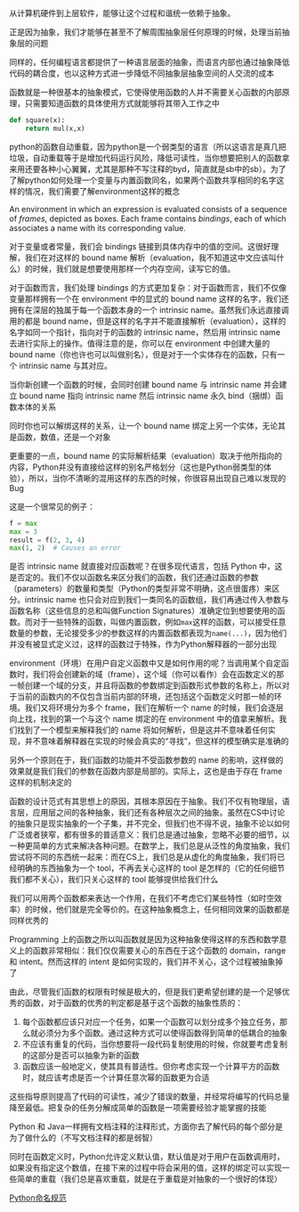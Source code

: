 从计算机硬件到上层软件，能够让这个过程和谐统一依赖于抽象。

正是因为抽象，我们才能够在甚至不了解周围抽象层任何原理的时候，处理当前抽象层的问题

同样的，任何编程语言都提供了一种语言层面的抽象，而语言内部也通过抽象降低代码的耦合度，也以这种方式进一步降低不同抽象层抽象空间的人交流的成本

函数就是一种很基本的抽象模式，它使得使用函数的人并不需要关心函数的内部原理，只需要知道函数的具体使用方式就能够将其带入工作之中

```python
def square(x):
	return mul(x,x)
```

python的函数自动重载，因为python是一个弱类型的语言（所以这语言是真几把垃圾，自动重载等于是增加代码运行风险，降低可读性，当你想要把别人的函数拿来用还要各种小心翼翼，尤其是那种不写注释的byd，简直就是sb中的sb）。为了了解python如何处理一个变量与内置函数同名，如果两个函数共享相同的名字这样的情况，我们需要了解environment这样的概念

An environment in which an expression is evaluated consists of a sequence of *frames*, depicted as boxes. Each frame contains *bindings*, each of which associates a name with its corresponding value.

对于变量或者常量，我们会 bindings 链接到具体内存中的值的空间。这很好理解，我们在对这样的 bound name 解析（evaluation，我不知道这中文应该叫什么）的时候，我们就是想要使用那样一个内存空间，读写它的值。

对于函数而言，我们处理 bindings 的方式更加复杂：对于函数而言，我们不仅像变量那样拥有一个在 environment 中的显式的 bound name 这样的名字，我们还拥有在深层的独属于每一个函数本身的一个 intrinsic name。虽然我们永远直接调用的都是 bound name，但是这样的名字并不能直接解析（evaluation），这样的名字如同一个指针，指向对于的函数的 intrinsic name，然后用 intrinsic name 去进行实际上的操作。值得注意的是，你可以在 environment 中创建大量的 bound name（你也许也可以叫做别名），但是对于一个实体存在的函数，只有一个 intrinsic name 与其对应。 

当你新创建一个函数的时候，会同时创建 bound name 与 intrinsic name 并会建立 bound name 指向 intrinsic name 然后 intrinsic name 永久 bind（捆绑）函数本体的关系

同时你也可以解绑这样的关系，让一个 bound name 绑定上另一个实体，无论其是函数，数值，还是一个对象

更重要的一点，bound name 的实际解析结果（evaluation）取决于他所指向的内容，Python并没有直接给这样的别名严格划分（这也是Python弱类型的体验），所以，当你不清晰的混用这样的东西的时候，你很容易出现自己难以发现的 Bug

这是一个很常见的例子：

```python
f = max
max = 3
result = f(2, 3, 4)
max(1, 2)  # Causes an error
```

是否 intrinsic name 就直接对应函数呢？在很多现代语言，包括 Python 中，这是否定的。我们不仅以函数名来区分我们的函数，我们还通过函数的参数（parameters）的数量和类型（Python的类型非常不明确，这点很蛋疼）来区分。intrinsic name 也只会对应到我们一类同名的函数组，我们再通过传入参数与函数名称（这些信息的总和叫做Function Signatures）准确定位到想要使用的函数。而对于一些特殊的函数，叫做内置函数，例如`max`这样的函数，可以接受任意数量的参数，无论接受多少的参数这样的内置函数都表现为`name(...)`，因为他们并没有被显式定义过，这样的函数过于特殊，作为Python解释器的一部分出现

environment（环境）在用户自定义函数中又是如何作用的呢？当调用某个自定函数时，我们将会创建新的域（frame），这个域（你可以看作）会在函数定义的那一帧创建一个域的分支，并且将函数的参数绑定到函数形式参数的名称上，所以对于当前的函数内的不仅包含当前内部的环境，还包括这个函数定义时那一帧的环境。我们又将环境分为多个 frame，我们在解析一个 name 的时候，我们会逐层向上找，找到的第一个与这个 name 绑定的在 environment 中的值拿来解析。我们找到了一个模型来解释我们的 name 将如何解析，但是这并不意味着任何实现，并不意味着解释器在实现的时候会真实的“寻找”，但这样的模型确实是准确的

另外一个原则在于，我们函数的功能并不受函数参数的 name 的影响，这样做的效果就是我们我们的参数在函数内部是局部的。实际上，这也是由于存在 frame 这样的机制决定的

函数的设计范式有其思想上的原因，其根本原因在于抽象。我们不仅有物理层，语言层，应用层之间的各种抽象，我们还有各种层次之间的抽象。虽然在CS中讨论的抽象只是现实抽象的一个子集，并不完全，但我们也不得不说，抽象不论以如何广泛或者狭窄，都有很多的普适意义：我们总是通过抽象，忽略不必要的细节，以一种更简单的方式来解决各种问题。在数学上，我们总是从泛性的角度抽象，我们尝试将不同的东西统一起来：而在CS上，我们总是从虚化的角度抽象，我们将已经明确的东西抽象为一个 tool，不再去关心这样的 tool 是怎样的（它的任何细节我们都不关心），我们只关心这样的 tool 能够提供给我们什么

我们可以用两个函数都来表达一个作用，在我们不考虑它们某些特性（如时空效率）的时候，他们就是完全等价的。在这种抽象概念上，任何相同效果的函数都是同样优秀的

Programming 上的函数之所以叫函数就是因为这种抽象使得这样的东西和数学意义上的函数非常相似：我们仅仅需要关心的东西在于这个函数的 domain，range 和 intent。然而这样的 intent 是如何实现的，我们并不关心，这个过程被抽象掉了

由此，尽管我们函数的权限有时候是极大的，但是我们更希望创建的是一个足够优秀的函数，对于函数的优秀的判定都是基于这个函数的抽象性质的：

1. 每个函数都应该只对应一个任务，如果一个函数可以划分成多个独立任务，那么就必须分为多个函数。通过这种方式可以使得函数得到简单的低耦合的抽象
2. 不应该有重复的代码，当你想要将一段代码复制使用的时候，你就要考虑复制的这部分是否可以抽象为新的函数
3. 函数应该一般地定义，使其具有普适性。但你考虑实现一个计算平方的函数时，就应该考虑是否一个计算任意次幂的函数更为合适

这些指导原则提高了代码的可读性，减少了错误的数量，并经常将编写的代码总量降至最低。把复杂的任务分解成简单的函数是一项需要经验才能掌握的技能

Python 和 Java一样拥有文档注释的注释形式，方面你去了解代码的每个部分是为了做什么的（不写文档注释的都是弱智）

同时在函数定义时，Python允许定义默认值，默认值是对于用户在函数调用时，如果没有指定这个数值，在接下来的过程中将会采用的值，这样的绑定可以实现一些简单的重载（我们总是喜欢重载，就是在于重载是对抽象的一个很好的体现）

[Python命名规范](https://peps.python.org/pep-0008/)